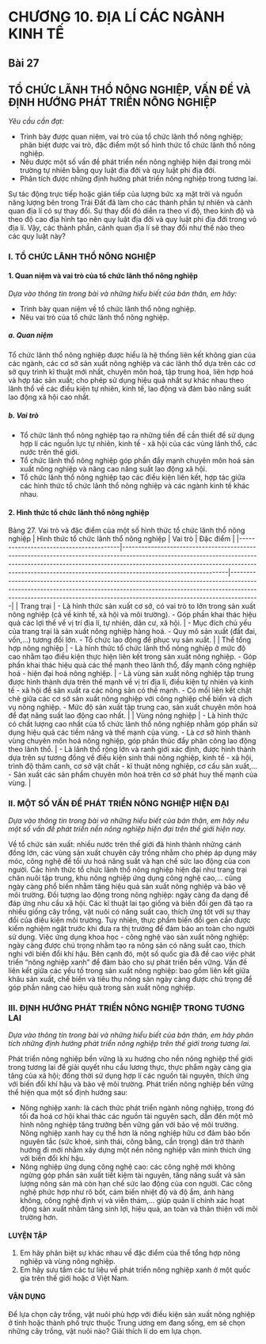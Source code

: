 # CHƯƠNG 10. ĐỊA LÍ CÁC NGÀNH KINH TẾ

## Bài 27
## TỔ CHỨC LÃNH THỔ NÔNG NGHIỆP, VẤN ĐỀ VÀ ĐỊNH HƯỚNG PHÁT TRIỂN NÔNG NGHIỆP

*Yêu cầu cần đạt:*
- Trình bày được quan niệm, vai trò của tổ chức lãnh thổ nông nghiệp; phân biệt được vai trò, đặc điểm một số hình thức tổ chức lãnh thổ nông nghiệp.
- Nêu được một số vấn đề phát triển nền nông nghiệp hiện đại trong môi trường tự nhiên bằng quy luật địa đới và quy luật phi địa đới.
- Phân tích được những định hướng phát triển nông nghiệp trong tương lai.

Sự tác động trực tiếp hoặc gián tiếp của lượng bức xạ mặt trời và nguồn năng lượng bên trong Trái Đất đã làm cho các thành phần tự nhiên và cảnh quan địa lí có sự thay đổi. Sự thay đổi đó diễn ra theo vĩ độ, theo kinh độ và theo độ cao địa hình tạo nên quy luật địa đới và quy luật phi địa đới trong vỏ địa lí. Vậy, các thành phần, cảnh quan địa lí sẽ thay đổi như thế nào theo các quy luật này?

### I. TỔ CHỨC LÃNH THỔ NÔNG NGHIỆP
#### 1. Quan niệm và vai trò của tổ chức lãnh thổ nông nghiệp

*Dựa vào thông tin trong bài và những hiểu biết của bản thân, em hãy:*
- Trình bày quan niệm về tổ chức lãnh thổ nông nghiệp.
- Nêu vai trò của tổ chức lãnh thổ nông nghiệp.

##### a. Quan niệm

Tổ chức lãnh thổ nông nghiệp được hiểu là hệ thống liên kết không gian của các ngành, các cơ sở sản xuất nông nghiệp và các lãnh thổ dựa trên các cơ sở quy trình kĩ thuật mới nhất, chuyên môn hoá, tập trung hoá, liên hợp hoá và hợp tác sản xuất; cho phép sử dụng hiệu quả nhất sự khác nhau theo lãnh thổ về các điều kiện tự nhiên, kinh tế, lao động và đảm bảo năng suất lao động xã hội cao nhất.

##### b. Vai trò

- Tổ chức lãnh thổ nông nghiệp tạo ra những tiền đề cần thiết để sử dụng hợp lí các nguồn lực tự nhiên, kinh tế - xã hội của các vùng lãnh thổ, các nước trên thế giới.
- Tổ chức lãnh thổ nông nghiệp góp phần đẩy mạnh chuyên môn hoá sản xuất nông nghiệp và nâng cao năng suất lao động xã hội.
- Tổ chức lãnh thổ nông nghiệp tạo các điều kiện liên kết, hợp tác giữa các hình thức tổ chức lãnh thổ nông nghiệp và các ngành kinh tế khác nhau.

#### 2. Hình thức tổ chức lãnh thổ nông nghiệp

Bảng 27. Vai trò và đặc điểm của một số hình thức tổ chức lãnh thổ nông nghiệp
| Hình thức tổ chức lãnh thổ nông nghiệp | Vai trò                                                                                                                                                                                                                                                                   | Đặc điểm                                                                                                                                                                                                                                          |
|----------------------------------------|---------------------------------------------------------------------------------------------------------------------------------------------------------------------------------------------------------------------------------------------------------------------------|---------------------------------------------------------------------------------------------------------------------------------------------------------------------------------------------------------------------------------------------------|
| Trang trại                             | - Là hình thức sản xuất cơ sở, có vai trò to lớn trong sản xuất nông nghiệp (cả về kinh tế, xã hội và môi trường). - Góp phần khai thác hiệu quả các lợi thế về vị trí địa lí, tự nhiên, dân cư, xã hội.                                                                 | - Mục đích chủ yếu của trang trại là sản xuất nông nghiệp hàng hoá. - Quy mô sản xuất (đất đai, vốn,...) tương đối lớn. - Tổ chức lao động để phục vụ sản xuất.                                                                                             |
| Thể tổng hợp nông nghiệp               | - Là hình thức tổ chức lãnh thổ nông nghiệp ở mức độ cao nhằm tạo điều kiện thực hiện liên kết trong sản xuất nông nghiệp. - Góp phần khai thác hiệu quả các thế mạnh theo lãnh thổ, đẩy mạnh công nghiệp hoá - hiện đại hoá nông nghiệp.                                 | - Là vùng sản xuất nông nghiệp tập trung được hình thành dựa trên thế mạnh về vị trí địa lí, điều kiện tự nhiên và kinh tế - xã hội để sản xuất ra các nông sản có thế mạnh. - Có mối liên kết chặt chẽ giữa các cơ sở sản xuất nông nghiệp với công nghiệp chế biến và dịch vụ nông nghiệp. - Mức độ sản xuất tập trung cao, sản xuất chuyên môn hoá để đạt năng suất lao động cao nhất. |
| Vùng nông nghiệp                       | - Là hình thức có chất lượng cao nhất của tổ chức lãnh thổ nông nghiệp nhằm góp phần sử dụng hiệu quả các tiềm năng và thế mạnh của vùng. - Là cơ sở hình thành vùng chuyên môn hoá nông nghiệp, góp phần thúc đẩy phân công lao động theo lãnh thổ.                       | - Là lãnh thổ rộng lớn và ranh giới xác định, được hình thành dựa trên sự tương đồng về điều kiện sinh thái nông nghiệp, kinh tế - xã hội, trình độ thâm canh, cơ sở vật chất - kĩ thuật nông nghiệp, cơ cấu sản xuất,... - Sản xuất các sản phẩm chuyên môn hoá trên cơ sở phát huy thế mạnh của vùng.                                                                                      |

### II. MỘT SỐ VẤN ĐỀ PHÁT TRIỂN NÔNG NGHIỆP HIỆN ĐẠI

*Dựa vào thông tin trong bài và những hiểu biết của bản thân, em hãy nêu một số vấn đề phát triển nền nông nghiệp hiện đại trên thế giới hiện nay.*

Về tổ chức sản xuất: nhiều nước trên thế giới đã hình thành những cánh đồng lớn, các vùng sản xuất chuyên cây trồng nhằm cho phép áp dụng máy móc, công nghệ để tối ưu hoá năng suất và hạn chế sức lao động của con người. Các hình thức tổ chức lãnh thổ nông nghiệp hiện đại như trang trại chăn nuôi tập trung, khu nông nghiệp ứng dụng công nghệ cao,... cũng ngày càng phổ biến nhằm tăng hiệu quả sản xuất nông nghiệp và bảo vệ môi trường. Đối tượng lao động trong nông nghiệp: ngày càng đa dạng để đáp ứng nhu cầu xã hội. Các kĩ thuật lai tạo giống và biến đổi gen đã tạo ra nhiều giống cây trồng, vật nuôi có năng suất cao, thích ứng tốt với sự thay đổi của điều kiện môi trường. Tuy nhiên, thực phẩm biến đổi gen cần được kiểm nghiệm ngặt trước khi đưa ra thị trường để đảm bảo an toàn cho người sử dụng. Việc ứng dụng khoa học - công nghệ vào sản xuất nông nghiệp: ngày càng được chú trọng nhằm tạo ra nông sản có năng suất cao, thích nghi với biến đổi khí hậu. Bên cạnh đó, một số quốc gia đã đề cao việc phát triển “nông nghiệp xanh” để đảm bảo cho sự phát triển bền vững. Vấn đề liên kết giữa các yếu tố trong sản xuất nông nghiệp: bao gồm liên kết giữa khâu sản xuất, chế biến và tiêu thụ nông sản ngày càng được chú trọng để góp phần nâng cao hiệu quả trong sản xuất nông nghiệp.

### III. ĐỊNH HƯỚNG PHÁT TRIỂN NÔNG NGHIỆP TRONG TƯƠNG LAI

*Dựa vào thông tin trong bài và những hiểu biết của bản thân, em hãy phân tích những định hướng phát triển nông nghiệp trên thế giới trong tương lai.*

Phát triển nông nghiệp bền vững là xu hướng cho nền nông nghiệp thế giới trong tương lai để giải quyết nhu cầu lương thực, thực phẩm ngày càng gia tăng của xã hội; đồng thời sử dụng hợp lí các nguồn tài nguyên, thích ứng với biến đổi khí hậu và bảo vệ môi trường. Phát triển nông nghiệp bền vững thể hiện qua một số định hướng sau:
- Nông nghiệp xanh: là cách thức phát triển ngành nông nghiệp, trong đó tối đa hoá cơ hội khai thác các nguồn tài nguyên sạch, dẫn đến một mô hình nông nghiệp tăng trưởng bền vững gắn với bảo vệ môi trường. Nông nghiệp xanh hay cụ thể hơn là nông nghiệp hữu cơ đảm bảo bốn nguyên tắc (sức khoẻ, sinh thái, công bằng, cẩn trọng) dân trở thành hướng đi mới nhằm xây dựng một nền nông nghiệp văn minh thích ứng với biến đổi khí hậu.
- Nông nghiệp ứng dụng công nghệ cao: các công nghệ mới không ngừng góp phần sản xuất tiết kiệm tài nguyên, tăng năng suất và sản lượng nông sản mà còn hạn chế sức lao động của con người. Các công nghệ phức hợp như rô bốt, cảm biến nhiệt độ và độ ẩm, ánh hàng không, công nghệ định vị và viễn thám,... giúp quản lí chính xác hoạt động sản xuất nhằm tăng sinh lợi, hiệu quả, an toàn và thân thiện với môi trường hơn.

#### LUYỆN TẬP
1. Em hãy phân biệt sự khác nhau về đặc điểm của thể tổng hợp nông nghiệp và vùng nông nghiệp.
2. Em hãy sưu tầm các tư liệu về phát triển nông nghiệp xanh ở một quốc gia trên thế giới hoặc ở Việt Nam.

#### VẬN DỤNG
Để lựa chọn cây trồng, vật nuôi phù hợp với điều kiện sản xuất nông nghiệp
ở tỉnh hoặc thành phố trực thuộc Trung ương em đang sống, em sẽ chọn những
cây trồng, vật nuôi nào? Giải thích lí do em lựa chọn.
